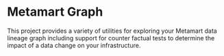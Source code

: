 # Metamart Graph

This project provides a variety of utilities for exploring your Metamart data lineage graph including support
for counter factual tests to determine the impact of a data change on your infrastructure.
